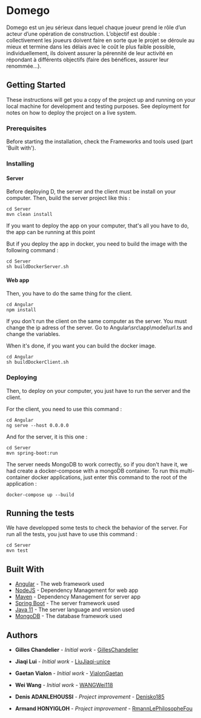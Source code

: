 # Domego

Domego est un jeu sérieux dans lequel chaque joueur prend le rôle d’un acteur d’une opération de construction. L’objectif est double : collectivement les joueurs doivent faire en sorte que le projet se déroule au mieux et termine dans les délais avec le coût le plus faible possible, individuellement, ils doivent assurer la pérennité de leur activité en répondant à différents objectifs (faire des bénéfices, assurer leur renommée…).

## Getting Started

These instructions will get you a copy of the project up and running on your local machine for development and testing purposes. See deployment for notes on how to deploy the project on a live system.

### Prerequisites

Before starting the installation, check the Frameworks and tools used (part 'Built with').

### Installing

#### Server

Before deploying D, the server and the client must be install on your computer. 
Then, build the server project like this :

```
cd Server
mvn clean install
```

If you want to deploy the app on your computer, that's  all you have to do, the app can be running at this point

But if you deploy the app in docker, you need to build the image with the following command :

```
cd Server
sh buildDockerServer.sh
```

#### Web app

Then, you have to do the same thing for the client.

```
cd Angular
npm install
```

If you don't run the client on the same computer as the server. You must change the ip adress of the server. Go to Angular\src\app\model\url.ts and change the variables. 

When it's done, if you want you can build the docker image.

```
cd Angular
sh buildDockerClient.sh
```

### Deploying

Then, to deploy on your computer, you just have to run the server and the client.

For the client, you need to use this command :

```
cd Angular
ng serve --host 0.0.0.0
```

And for the server, it is this one : 

```
cd Server
mvn spring-boot:run
```

The server needs MongoDB to work correctly, so if you don't have it, we had create a docker-compose with a mongoDB container.
To run this multi-container docker applications, just enter this command to the root of the application : 

```
docker-compose up --build
```

## Running the tests

We have developped some tests to check the behavior of the server. For run all the tests, you just have to use this command :

```
cd Server
mvn test
```

## Built With

* [Angular](https://angular.io/) - The web framework used
* [NodeJS](https://nodejs.org/) - Dependency Management for web app
* [Maven](https://maven.apache.org/) - Dependency Management for server app
* [Spring Boot](https://spring.io/) - The server framework used
* [Java 11](https://www.java.com/) - The server language and version used
* [MongoDB](https://www.mongodb.com/) - The database framework used

## Authors

* **Gilles Chandelier** - *Initial work* - [GillesChandelier](https://github.com/GillesChandelier)
* **Jiaqi Lui** - *Initial work* - [LiuJiaqi-unice](https://github.com/LiuJiaqi-unice)
* **Gaetan Vialon** - *Initial work* - [VialonGaetan](https://github.com/VialonGaetan)
* **Wei Wang** - *Initial work* - [WANGWei118](https://github.com/WANGWei118)

* **Denis ADANLEHOUSSI** - *Project improvement* - [Denisko185](https://github.com/Denisko185)
* **Armand HONYIGLOH** - *Project improvement* - [RmannLePhilosopheFou](https://github.com/RmannLePhilosopheFou)
